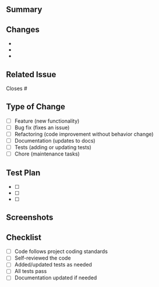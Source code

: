 ## Summary
<!-- Brief description of what this PR does -->

## Changes
<!-- List the main changes made in this PR -->
-
-
-

## Related Issue
<!-- Link to the issue this PR addresses -->
Closes #

## Type of Change
<!-- Check the relevant boxes -->
- [ ] Feature (new functionality)
- [ ] Bug fix (fixes an issue)
- [ ] Refactoring (code improvement without behavior change)
- [ ] Documentation (updates to docs)
- [ ] Tests (adding or updating tests)
- [ ] Chore (maintenance tasks)

## Test Plan
<!-- Describe how you tested these changes -->
- [ ]
- [ ]
- [ ]

## Screenshots
<!-- If applicable, add screenshots to demonstrate the changes -->

## Checklist
- [ ] Code follows project coding standards
- [ ] Self-reviewed the code
- [ ] Added/updated tests as needed
- [ ] All tests pass
- [ ] Documentation updated if needed
